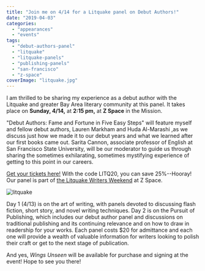 ```yaml
---
title: "Join me on 4/14 for a Litquake panel on Debut Authors!"
date: "2019-04-03"
categories:
  - "appearances"
  - "events"
tags:
  - "debut-authors-panel"
  - "litquake"
  - "litquake-panels"
  - "publishing-panels"
  - "san-francisco"
  - "z-space"
coverImage: "litquake.jpg"
---
```


I am thrilled to be sharing my experience as a debut author with the Litquake and greater Bay Area literary community at this panel. It takes place on **Sunday, 4/14,** at **2:15 pm,** at **Z Space** in the Mission.

"Debut Authors: Fame and Fortune in Five Easy Steps" will feature myself and fellow debut authors, Lauren Markham and Huda Al-Marashi ,as we discuss just how we made it to our debut years and what we learned after our first books came out. Sarita Cannon, associate professor of English at San Francisco State University, will be our moderator to guide us through sharing the sometimes exhilarating, sometimes mystifying experience of getting to this point in our careers.

[Get your tickets here!](http://www.zspace.org/debut-authors) With the code LITQ20, you can save 25%--Hooray! Our panel is part of [the Litquake Writers Weekend](http://www.zspace.org/lq-weekend-overview) at Z Space.

![litquake](https://d2ypg8o05lff0b.cloudfront.net/wp-content/uploads/sites/3/2019/04/03205226/litquake.jpg)

Day 1 (4/13) is on the art of writing, with panels devoted to discussing flash fiction, short story, and novel writing techniques. Day 2 is on the Pursuit of Publishing, which includes our debut author panel and discussions on traditional publishing and its continuing relevance and on how to draw in readership for your works. Each panel costs $20 for admittance and each one will provide a wealth of valuable information for writers looking to polish their craft or get to the next stage of publication.

And yes, _Wings Unseen_ will be available for purchase and signing at the event! Hope to see you there!

